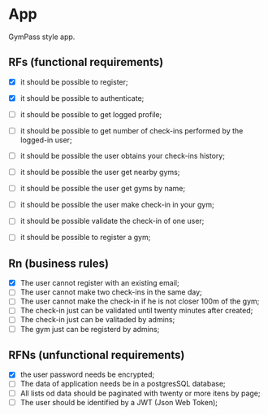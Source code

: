 # App
 
 GymPass style app.

## RFs (functional requirements)

- [X] it should be possible to register;
- [X] it should be possible to authenticate;
- [ ] it should be possible to get logged profile;
- [ ] it should be possible to get number of check-ins performed by the logged-in user;
- [ ] it should be possible the user obtains your check-ins history;
- [ ] it should be possible the user get nearby gyms;
- [ ] it should be possible the user get gyms by name;
- [ ] it should be possible the user make check-in in your gym;
- [ ] it should be possible validate the check-in of one user;
- [ ] it should be possible to register a gym;


## Rn (business rules)

- [x] The user cannot register with an existing email;
- [ ] The user cannot make two check-ins in the same day;
- [ ] The user cannot make the check-in if he is not closer 100m of the gym;
- [ ] The check-in just can be validated until twenty minutes after created;
- [ ] The check-in just can be valitaded by admins;
- [ ] The gym just can be registerd by admins;

## RFNs (unfunctional requirements)

- [x] the user password needs be encrypted;
- [ ] The data of application needs be in a postgresSQL database;
- [ ] All lists od data should be paginated with twenty or more itens by page;
- [ ] The user should be identified by a JWT (Json Web Token);
